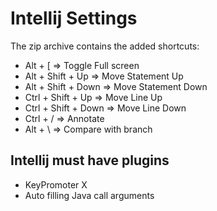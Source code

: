 # Intellij Settings
The zip archive contains the added shortcuts:
- Alt + [  => Toggle Full screen
- Alt + Shift + Up => Move Statement Up
- Alt + Shift + Down => Move Statement Down
- Ctrl + Shift + Up => Move Line Up
- Ctrl + Shift + Down => Move Line Down
- Ctrl + / => Annotate
- Alt + \ => Compare with branch

## Intellij must have plugins
- KeyPromoter X
- Auto filling Java call arguments